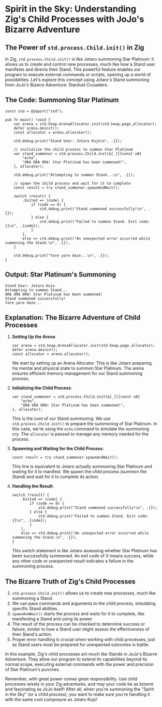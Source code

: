 # Spirit in the Sky: Understanding Zig's Child Processes with JoJo's Bizarre Adventure

## The Power of `std.process.Child.init()` in Zig

In Zig, `std.process.Child.init()` is like Jotaro summoning Star Platinum: it allows us to create and control new processes, much like how a Stand user manifests and directs their Stand. This powerful feature enables our program to execute external commands or scripts, opening up a world of possibilities. Let's explore this concept using Jotaro's Stand summoning from JoJo's Bizarre Adventure: Stardust Crusaders.

## The Code: Summoning Star Platinum

```zig
const std = @import("std");

pub fn main() !void {
    var arena = std.heap.ArenaAllocator.init(std.heap.page_allocator);
    defer arena.deinit();
    const allocator = arena.allocator();

    std.debug.print("Stand User: Jotaro Kujo\n", .{});

    // initialize the child process to summon Star Platinum
    var stand_summoner = std.process.Child.init(&[_][]const u8{
        "echo",
        "ORA ORA ORA! Star Platinum has been summoned!",
    }, allocator);

    std.debug.print("Attempting to summon Stand...\n", .{});

    // spawn the child process and wait for it to complete
    const result = try stand_summoner.spawnAndWait();

    switch (result) {
        .Exited => |code| {
            if (code == 0) {
                std.debug.print("Stand summoned successfully!\n", .{});
            } else {
                std.debug.print("Failed to summon Stand. Exit code: {}\n", .{code});
            }
        },
        else => std.debug.print("An unexpected error occurred while summoning the Stand.\n", .{}),
    }

    std.debug.print("Yare yare daze...\n", .{});
}
```

## Output: Star Platinum's Summoning

```
Stand User: Jotaro Kujo
Attempting to summon Stand...
ORA ORA ORA! Star Platinum has been summoned!
Stand summoned successfully!
Yare yare daze...
```

## Explanation: The Bizarre Adventure of Child Processes

1. **Setting Up the Arena**:
   ```zig
   var arena = std.heap.ArenaAllocator.init(std.heap.page_allocator);
   defer arena.deinit();
   const allocator = arena.allocator();
   ```
   We start by setting up an Arena Allocator. This is like Jotaro preparing his mental and physical state to summon Star Platinum. The arena ensures efficient memory management for our Stand summoning process.

2. **Initializing the Child Process**:
   ```zig
   var stand_summoner = std.process.Child.init(&[_][]const u8{
       "echo",
       "ORA ORA ORA! Star Platinum has been summoned!",
   }, allocator);
   ```
   This is the core of our Stand summoning. We use `std.process.Child.init()` to prepare the summoning of Star Platinum. In this case, we're using the `echo` command to simulate the summoning cry. The `allocator` is passed to manage any memory needed for the process.

3. **Spawning and Waiting for the Child Process**:
   ```zig
   const result = try stand_summoner.spawnAndWait();
   ```
   This line is equivalent to Jotaro actually summoning Star Platinum and waiting for it to manifest. We spawn the child process (summon the Stand) and wait for it to complete its action.

4. **Handling the Result**:
   ```zig
   switch (result) {
       .Exited => |code| {
           if (code == 0) {
               std.debug.print("Stand summoned successfully!\n", .{});
           } else {
               std.debug.print("Failed to summon Stand. Exit code: {}\n", .{code});
           }
       },
       else => std.debug.print("An unexpected error occurred while summoning the Stand.\n", .{}),
   }
   ```
   This switch statement is like Jotaro assessing whether Star Platinum has been successfully summoned. An exit code of 0 means success, while any other code or unexpected result indicates a failure in the summoning process.

## The Bizarre Truth of Zig's Child Processes

1. `std.process.Child.init()` allows us to create new processes, much like summoning a Stand.
2. We can pass commands and arguments to the child process, simulating specific Stand abilities.
3. `spawnAndWait()` starts the process and waits for it to complete, like manifesting a Stand and using its power.
4. The result of the process can be checked to determine success or failure, similar to how a Stand user might assess the effectiveness of their Stand's action.
5. Proper error handling is crucial when working with child processes, just as Stand users must be prepared for unexpected outcomes in battle.

In this example, Zig's child processes act much like Stands in JoJo's Bizarre Adventure. They allow our program to extend its capabilities beyond its normal scope, executing external commands with the power and precision of Star Platinum's punches.

Remember, with great power comes great responsibility. Use child processes wisely in your Zig adventures, and may your code be as bizarre and fascinating as JoJo itself! After all, when you're summoning the "Spirit in the Sky" (or a child process), you want to make sure you're handling it with the same cool composure as Jotaro Kujo!
